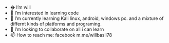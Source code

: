 - � I’m will 
- 👀 I’m interested in learning code
- 🌱 I’m currently learning Kali linux, android, windows pc. and a mixture of differnt kinds of platforms and programing.
- 💞️ I’m looking to collaborate on all i can learn
- 📫 How to reach me:  facebook m.me/willbasil78

<!---
willswork/willswork is a ✨ special ✨ repository because its `README.md` (this file) appears on your GitHub profile.
You can click the Preview link to take a look at your changes.
--->
